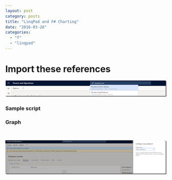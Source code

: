 ```yaml
---
layout: post
category: posts
title: "LinqPad and F# Charting"
date: "2016-03-28"
categories: 
  - "f"
  - "linqpad"
---
```


# Import these references

[![image](https://raw.githubusercontent.com/chrismckelt/chrismckelt.github.io/master/_posts/posts/images//image_thumb.png "image")](/wp-content/uploads/2016/03/image.png)

### Sample script

<script src="https://gist.github.com/chrismckelt/7f2ec81a893e5f31d056.js"></script>

### Graph

 

[![image](https://raw.githubusercontent.com/chrismckelt/chrismckelt.github.io/master/_posts/posts/images//image_thumb-1.png "image")](/wp-content/uploads/2016/03/image-1.png)
